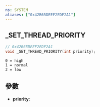 ```yaml
---
ns: SYSTEM
aliases: ["0x42B65DEEF2EDF2A1"]
---
```

## _SET_THREAD_PRIORITY

```c
// 0x42B65DEEF2EDF2A1
void _SET_THREAD_PRIORITY(int priority);
```

```
0 = high
1 = normal
2 = low
```

## 參數
* **priority**: 

